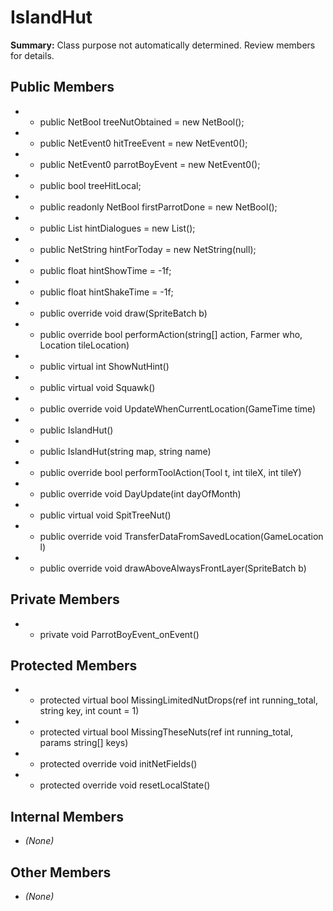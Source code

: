 # IslandHut

**Summary:** Class purpose not automatically determined. Review members for details.

## Public Members
- - public NetBool treeNutObtained = new NetBool();
- - public NetEvent0 hitTreeEvent = new NetEvent0();
- - public NetEvent0 parrotBoyEvent = new NetEvent0();
- - public bool treeHitLocal;
- - public readonly NetBool firstParrotDone = new NetBool();
- - public List<string> hintDialogues = new List<string>();
- - public NetString hintForToday = new NetString(null);
- - public float hintShowTime = -1f;
- - public float hintShakeTime = -1f;
- - public override void draw(SpriteBatch b)
- - public override bool performAction(string[] action, Farmer who, Location tileLocation)
- - public virtual int ShowNutHint()
- - public virtual void Squawk()
- - public override void UpdateWhenCurrentLocation(GameTime time)
- - public IslandHut()
- - public IslandHut(string map, string name)
- - public override bool performToolAction(Tool t, int tileX, int tileY)
- - public override void DayUpdate(int dayOfMonth)
- - public virtual void SpitTreeNut()
- - public override void TransferDataFromSavedLocation(GameLocation l)
- - public override void drawAboveAlwaysFrontLayer(SpriteBatch b)

## Private Members
- - private void ParrotBoyEvent_onEvent()

## Protected Members
- - protected virtual bool MissingLimitedNutDrops(ref int running_total, string key, int count = 1)
- - protected virtual bool MissingTheseNuts(ref int running_total, params string[] keys)
- - protected override void initNetFields()
- - protected override void resetLocalState()

## Internal Members
- *(None)*

## Other Members
- *(None)*
